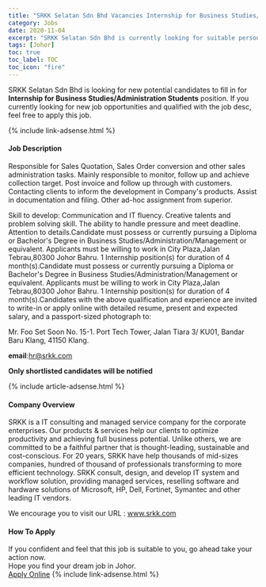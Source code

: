 ```yaml
---
title: "SRKK Selatan Sdn Bhd Vacancies Internship for Business Studies/Administration Students" 
category: Jobs 
date: 2020-11-04 
excerpt: "SRKK Selatan Sdn Bhd is currently looking for suitable person to fill in the Internship for Business Studies/Administration Students which positioned at Johor" 
tags: [Johor] 
toc: true 
toc_label: TOC 
toc_icon: "fire" 
--- 
```


<p>SRKK Selatan Sdn Bhd is looking for new potential candidates to fill in for <b>Internship for Business Studies/Administration Students</b> position. If you currently looking for new job opportunities and qualified with the job desc, feel free to apply this job.
</p>{% include link-adsense.html %} 
<div><div><div><h4>Job Description</h4></div></div><div><div><span><div>Responsible for Sales Quotation, Sales Order conversion and other sales administration tasks.
Mainly responsible to monitor, follow up and achieve collection target. 
Post invoice and follow up through with customers. 
Contacting clients to inform the development in Company's products.
Assist in documentation and filing. 
Other ad-hoc assignment from superior.

Skill to develop: 
Communication and IT fluency.
Creative talents and problem solving skill.
The ability to handle pressure and meet deadline.
Attention to details.Candidate must possess or currently pursuing a Diploma or Bachelor's Degree in Business Studies/Administration/Management or equivalent.
Applicants must be willing to work in City Plaza,Jalan Tebrau,80300 Johor Bahru.
1  Internship position(s) for duration of 4 month(s).Candidate must possess or currently pursuing a Diploma or Bachelor's Degree in Business Studies/Administration/Management or equivalent.
Applicants must be willing to work in City Plaza,Jalan Tebrau,80300 Johor Bahru.
1  Internship position(s) for duration of 4 month(s).Candidates with the above qualification and experience are invited to write-in or apply online with detailed resume, present and expected salary, and a passport-sized photograph to:

Mr. Foo Set Soon
No. 15-1. Port Tech Tower, 
Jalan Tiara 3/ KU01, Bandar Baru Klang, 
41150 Klang. 

<b>email</b>:hr@srkk.com

**Only shortlisted candidates will be notified**</div></span></div></div></div> 
{% include article-adsense.html %} 
<div><div><div><h4>Company Overview</h4></div></div><div><div><span><div>SRKK is a IT consulting and managed service company for the corporate enterprises. Our products &amp; services help our clients to optimize productivity and achieving full business potential. Unlike others, we are committed to be a faithful partner that is thought-leading, sustainable and cost-conscious. 
For 20 years, SRKK have help thousands of mid-sizes companies, hundred of thousand of professionals transforming to more efficient technology. SRKK consult, design, and develop IT system and workflow solution, providing managed services, reselling software and hardware solutions of Microsoft, HP, Dell, Fortinet, Symantec and other leading IT vendors.  

We encourage you to visit our URL : www.srkk.com</div></span></div></div></div> 
#### How To Apply 
If you confident and feel that this job is suitable to you, go ahead take your action now. <br/> 
Hope you find your dream job in Johor. <br/> 
<a href="https://www.jobstreet.com.my/en/job/internship-for-business-studies-administration-students-4417358?jobId=jobstreet-my-job-4417358&sectionRank=7&token=0~5501bf9d-7b50-46db-b56d-acaba021a6ea&fr=SRP%20View%20In%20New%20Ta" class="btn btn--info" target="_blank" rel="nofollow noopenner">Apply Online</a> 
{% include link-adsense.html %} 